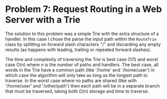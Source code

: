 # Problem 7: Request Routing in a Web Server with a Trie

The solution to this problem was a simple Trie with the extra structure of a handler. In this case I chose the parse the input path within the `RouteTrie` class by splitting on forward slash characters "/" and discarding any empty results (as happens with leading, trailing or repeated forward slashes).

The time and complexity of traversing the Trie is best case O(1) and worst case O(n) where n is the number of paths and handlers. The best case, all words in the Trie have a common path (like '/home' and '/home/user') in which case the algorithm will only take as long as the longest path to traverse. In the worst case where no paths are shared (like with '/home/user' and '/other/path') then each path will be in a separate branch that must be traversed, taking both O(n) storage and time to traverse.